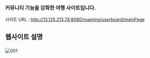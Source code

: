 
### 커뮤니티 기능을 강화한 여행 사이트입니다.

사이트 URL : http://13.125.213.74:8080/roaming/userboard/mainPage

## 웹사이트 설명

###
![001](https://github.com/ARProxy/project_roaming/issues/1#issue-1855970815)
